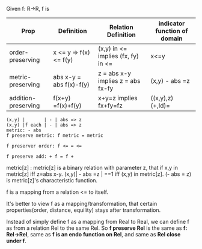 Given f: R->R, f is

| Prop               | Definition             | Relation Definition                | indicator function of domain |
|-                   |-                       |-                                   | -                            |
| order-preserving   | x <= y => f(x) <= f(y) | (x,y) in <= implies (fx, fy) in <= | x<=y                         |
| metric-preserving  | abs x-y = abs f(x)-f(y)| z = abs x-y implies z = abs fx-fy  | (x,y) - abs =z               |
| addition-preserving| f(x+y) =f(x)+f(y)      | x+y=z       implies fx+fy=fz       | ((x,y),z) (+,Id)=            |

```
(x,y) |       | - | abs => z
(x,y) |f each | - | abs => z
metric: - abs
f preserve metric: f metric = metric

f preserver order: f <= = <=

f preserve add: + f = f +  
```
metric[z]
: metric[z] is a binary relation with parameter z, that if x,y in metric[z] iff z=abs x-y.
(x,y)| - abs =z  | ==1 iff (x,y) in metric[z].
(- abs = z) is metric[z]'s characteristic function.

f is a mapping from a relation <= to itself. 

It's better to view f as a mapping/transformation, that certain properties(order, distance, equility) stays after
transformation.

Instead of simply define f as a mapping from Real to Real, we can define f as from a relation Rel to the same Rel. 
So **f preserve Rel** is the same as **f: Rel->Rel**, same as **f is an endo function on Rel**, and same as **Rel close under f**.

